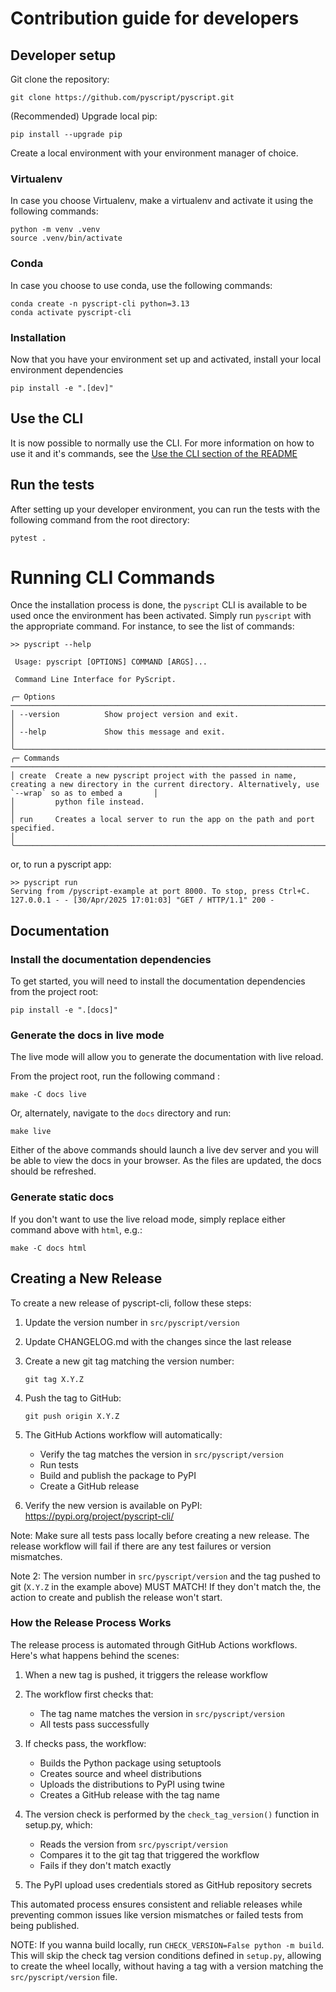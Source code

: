 # Contribution guide for developers

## Developer setup

Git clone the repository:

```shell
git clone https://github.com/pyscript/pyscript.git
```

(Recommended) Upgrade local pip:

```shell
pip install --upgrade pip
```

Create a local environment with your environment manager of choice.

### Virtualenv

In case you choose Virtualenv, make a virtualenv and activate it using the following commands:

```shell
python -m venv .venv
source .venv/bin/activate
```

### Conda

In case you choose to use conda, use the following commands:

```shell
conda create -n pyscript-cli python=3.13
conda activate pyscript-cli
```

### Installation

Now that you have your environment set up and activated, install your local environment dependencies

```shell
pip install -e ".[dev]"
```

## Use the CLI

It is now possible to normally use the CLI. For more information on how to use it and it's commands, see the [Use the CLI section of the README](README.md)

## Run the tests

After setting up your developer environment, you can run the tests with the following command from the root directory:

```shell
pytest .
```

# Running CLI Commands

Once the installation process is done, the `pyscript` CLI is available to be used once the environment has been
activated. Simply run `pyscript` with the appropriate command. For instance, to see the list of commands:

```shell
>> pyscript --help

 Usage: pyscript [OPTIONS] COMMAND [ARGS]...

 Command Line Interface for PyScript.

╭─ Options ────────────────────────────────────────────────────────────────────────────────────────────────────────────────────────────────────────────────────────────╮
│ --version          Show project version and exit.                                                                                                                    │
│ --help             Show this message and exit.                                                                                                                       │
╰──────────────────────────────────────────────────────────────────────────────────────────────────────────────────────────────────────────────────────────────────────╯
╭─ Commands ───────────────────────────────────────────────────────────────────────────────────────────────────────────────────────────────────────────────────────────╮
│ create  Create a new pyscript project with the passed in name, creating a new directory in the current directory. Alternatively, use `--wrap` so as to embed a       │
│         python file instead.                                                                                                                                         │
│ run     Creates a local server to run the app on the path and port specified.                                                                                        │
╰──────────────────────────────────────────────────────────────────────────────────────────────────────────────────────────────────────────────────────────────────────╯
```

or, to run a pyscript app:

```shell
>> pyscript run
Serving from /pyscript-example at port 8000. To stop, press Ctrl+C.
127.0.0.1 - - [30/Apr/2025 17:01:03] "GET / HTTP/1.1" 200 -
```

## Documentation

### Install the documentation dependencies

To get started, you will need to install the documentation dependencies from the project root:

```shell
pip install -e ".[docs]"
```

### Generate the docs in live mode

The live mode will allow you to generate the documentation with live reload.

From the project root, run the following command :

```shell
make -C docs live
```

Or, alternately, navigate to the `docs` directory and run:

```shell
make live
```

Either of the above commands should launch a live dev server and you will be able to view the
docs in your browser.
As the files are updated, the docs should be refreshed.

### Generate static docs

If you don't want to use the live reload mode, simply replace either command above with `html`,
e.g.:

```shell
make -C docs html
```


## Creating a New Release

To create a new release of pyscript-cli, follow these steps:

1. Update the version number in `src/pyscript/version`

2. Update CHANGELOG.md with the changes since the last release

3. Create a new git tag matching the version number:
   ```shell
   git tag X.Y.Z
   ```

4. Push the tag to GitHub:
   ```shell
   git push origin X.Y.Z
   ```

5. The GitHub Actions workflow will automatically:
   - Verify the tag matches the version in `src/pyscript/version`
   - Run tests
   - Build and publish the package to PyPI
   - Create a GitHub release

6. Verify the new version is available on PyPI: https://pypi.org/project/pyscript-cli/

Note: Make sure all tests pass locally before creating a new release. The release workflow will fail if there are any test failures or version mismatches.

Note 2: The version number in `src/pyscript/version` and the tag pushed to git (`X.Y.Z` in the example above) MUST MATCH! If they don't match the, the
action to create and publish the release won't start.


### How the Release Process Works

The release process is automated through GitHub Actions workflows. Here's what happens behind the scenes:

1. When a new tag is pushed, it triggers the release workflow
2. The workflow first checks that:
   - The tag name matches the version in `src/pyscript/version`
   - All tests pass successfully

3. If checks pass, the workflow:
   - Builds the Python package using setuptools
   - Creates source and wheel distributions
   - Uploads the distributions to PyPI using twine
   - Creates a GitHub release with the tag name

4. The version check is performed by the `check_tag_version()` function in setup.py, which:
   - Reads the version from `src/pyscript/version`
   - Compares it to the git tag that triggered the workflow
   - Fails if they don't match exactly

5. The PyPI upload uses credentials stored as GitHub repository secrets

This automated process ensures consistent and reliable releases while preventing common issues like version mismatches or failed tests from being published.

NOTE: If you wanna build locally, run `CHECK_VERSION=False python -m build`. This will skip the check tag version conditions defined in `setup.py`, allowing
to create the wheel locally, without having a tag with a version matching the `src/pyscript/version` file.
